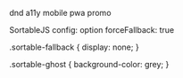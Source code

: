 dnd
a11y
mobile
pwa
promo

SortableJS config:
  option forceFallback: true

  .sortable-fallback {
    display: none;
  }
    
  .sortable-ghost {
    background-color: grey;
  }